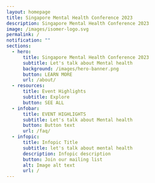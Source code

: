 ```yaml
---
layout: homepage
title: Singapore Mental Health Conference 2023
description: Singapore Mental Health Conference 2023
image: /images/isomer-logo.svg
permalink: /
notification: ""
sections:
  - hero:
      title: Singapore Mental Health Conference 2023
      subtitle: Let's talk about Mental health
      background: /images/hero-banner.png
      button: LEARN MORE
      url: /about/
  - resources:
      title: Event Highlights
      subtitle: Explore
      button: SEE ALL
  - infobar:
      title: EVENT HIGHLIGHTS
      subtitle: Let's talk about Mental health
      button: Button text
      url: /faq/
  - infopic:
      title: Infopic Title
      subtitle: let's talk about mental health
      description: Infopic description
      button: Join our mailing list
      alt: Image alt text
      url: /
---
```

